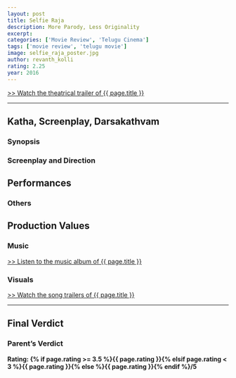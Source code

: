 ```yaml
---
layout: post
title: Selfie Raja
description: More Parody, Less Originality
excerpt:
categories: ['Movie Review', 'Telugu Cinema']
tags: ['movie review', 'telugu movie']
image: selfie_raja_poster.jpg
author: revanth_kolli
rating: 2.25
year: 2016
---
```


<p></p>
<a href="https://youtu.be/" target="_blank">>> Watch the theatrical trailer of {{ page.title }}</a>
<hr />
<h2><span class="review_header">Katha, Screenplay, Darsakathvam</span></h2>
<h3>Synopsis</h3>
<p>   </p>
<h3>Screenplay and Direction</h3>
<p>  </p>
<h2><span class="review_header">Performances</span></h2>
<h3></h3>
<p> </p>
<h3>Others</h3>
<p> </p>
<h2><span class="review_header">Production Values</span></h2>
<h3>Music</h3>
<p> </p>
<a href="https://youtu.be/" target="_blank">>> Listen to the  music album of {{ page.title }}</a>
<h3>Visuals</h3>
<p> </p>
<a href="https://youtu.be/" target="_blank">>> Watch the song trailers of {{ page.title }}</a>
<hr />
<h2><span class="review_header">Final Verdict</span></h2>
<p> </p>
<h3>Parent&#8217;s Verdict</h3>
<p></p>
<strong>Rating: {% if page.rating >= 3.5 %}<span class="positive_review">{{ page.rating }}</span>{% elsif page.rating < 3 %}<span class="negative_review">{{ page.rating }}</span>{% else %}{{ page.rating }}{% endif %}/5</strong>
